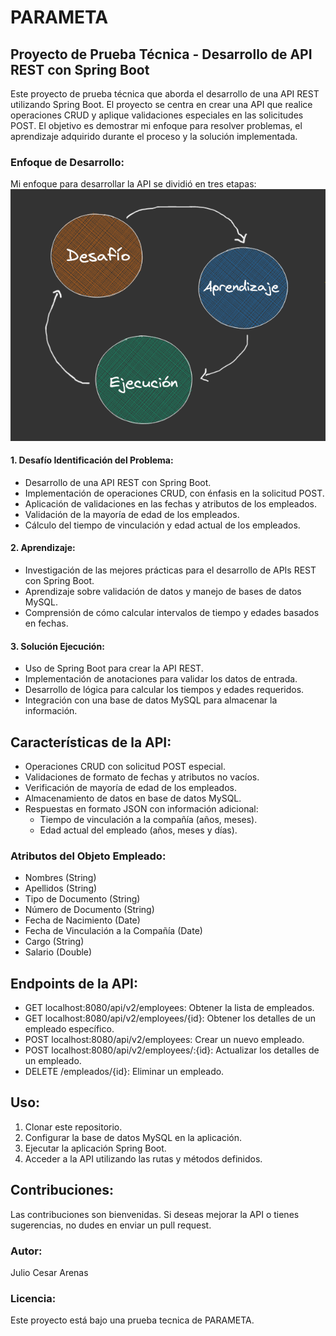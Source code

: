 # PARAMETA
## Proyecto de Prueba Técnica - Desarrollo de API REST con Spring Boot

Este proyecto de prueba técnica que aborda el desarrollo
de una API REST utilizando Spring Boot. El proyecto se centra en 
crear una API que realice operaciones CRUD y aplique validaciones especiales en 
las solicitudes POST. El objetivo es demostrar mi enfoque para resolver problemas, 
el aprendizaje adquirido durante el proceso y la solución implementada.

### Enfoque de Desarrollo:

Mi enfoque para desarrollar la API se dividió en tres etapas:
![img.png](img.png)
#### 1. Desafío Identificación del Problema:
* Desarrollo de una API REST con Spring Boot.
* Implementación de operaciones CRUD, con énfasis en la solicitud POST.
* Aplicación de validaciones en las fechas y atributos de los empleados.
* Validación de la mayoría de edad de los empleados.
* Cálculo del tiempo de vinculación y edad actual de los empleados.

#### 2. Aprendizaje:
* Investigación de las mejores prácticas para el desarrollo de APIs REST con Spring Boot.
* Aprendizaje sobre validación de datos y manejo de bases de datos MySQL.
* Comprensión de cómo calcular intervalos de tiempo y edades basados en fechas.

#### 3. Solución Ejecución:
 * Uso de Spring Boot para crear la API REST.
 * Implementación de anotaciones para validar los datos de entrada.
 * Desarrollo de lógica para calcular los tiempos y edades requeridos.
 * Integración con una base de datos MySQL para almacenar la información.

## Características de la API:

* Operaciones CRUD con solicitud POST especial.
* Validaciones de formato de fechas y atributos no vacíos.
* Verificación de mayoría de edad de los empleados.
* Almacenamiento de datos en base de datos MySQL.
* Respuestas en formato JSON con información adicional:
  * Tiempo de vinculación a la compañía (años, meses).
  * Edad actual del empleado (años, meses y días).


### Atributos del Objeto Empleado:

* Nombres (String)
* Apellidos (String)
* Tipo de Documento (String)
* Número de Documento (String)
* Fecha de Nacimiento (Date)
* Fecha de Vinculación a la Compañía (Date)
* Cargo (String)
* Salario (Double)

## Endpoints de la API:
* GET localhost:8080/api/v2/employees: Obtener la lista de empleados.
* GET localhost:8080/api/v2/employees/{id}: Obtener los detalles de un empleado específico.
* POST localhost:8080/api/v2/employees: Crear un nuevo empleado.
* POST localhost:8080/api/v2/employees/:{id}: Actualizar los detalles de un empleado.
* DELETE /empleados/{id}: Eliminar un empleado.

## Uso:
1. Clonar este repositorio.
2. Configurar la base de datos MySQL en la aplicación.
3. Ejecutar la aplicación Spring Boot.
4. Acceder a la API utilizando las rutas y métodos definidos.

## Contribuciones:

Las contribuciones son bienvenidas. Si deseas mejorar la API o
tienes sugerencias, no dudes en enviar un pull request.

### Autor:
Julio Cesar Arenas

### Licencia:
Este proyecto está bajo una prueba tecnica de PARAMETA.

